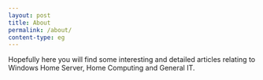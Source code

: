 ```yaml
---
layout: post
title: About
permalink: /about/
content-type: eg
---
```


Hopefully here you will find some interesting and detailed articles relating to Windows Home Server, Home Computing and General IT.
